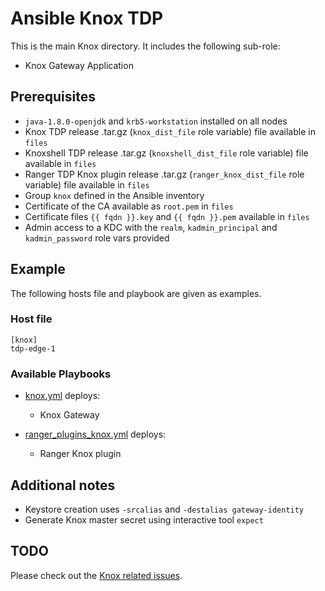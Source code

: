 # Ansible Knox TDP

This is the main Knox directory. It includes the following sub-role:

- Knox Gateway Application

## Prerequisites

- `java-1.8.0-openjdk` and `krb5-workstation` installed on all nodes
- Knox TDP release .tar.gz (`knox_dist_file` role variable) file available in `files`
- Knoxshell TDP release .tar.gz (`knoxshell_dist_file` role variable) file available in `files`
- Ranger TDP Knox plugin release .tar.gz (`ranger_knox_dist_file` role variable) file available in `files`
- Group `knox` defined in the Ansible inventory
- Certificate of the CA available as `root.pem` in `files`
- Certificate files `{{ fqdn }}.key` and `{{ fqdn }}.pem` available in `files`
- Admin access to a KDC with the `realm`, `kadmin_principal` and `kadmin_password` role vars provided

## Example

The following hosts file and playbook are given as examples.

### Host file
```
[knox]
tdp-edge-1
```

### Available Playbooks

- [knox.yml](../../playbooks/knox.yml) deploys:
  - Knox Gateway

- [ranger_plugins_knox.yml](../../playbooks/ranger_plugins_knox.yml) deploys:
  - Ranger Knox plugin

## Additional notes

- Keystore creation uses `-srcalias` and `-destalias gateway-identity`
- Generate Knox master secret using interactive tool `expect`

## TODO

Please check out the [Knox related issues](https://github.com/TOSIT-FR/ansible-tdp-roles/issues?q=is%3Aopen+is%3Aissue+label%3Aknox).
